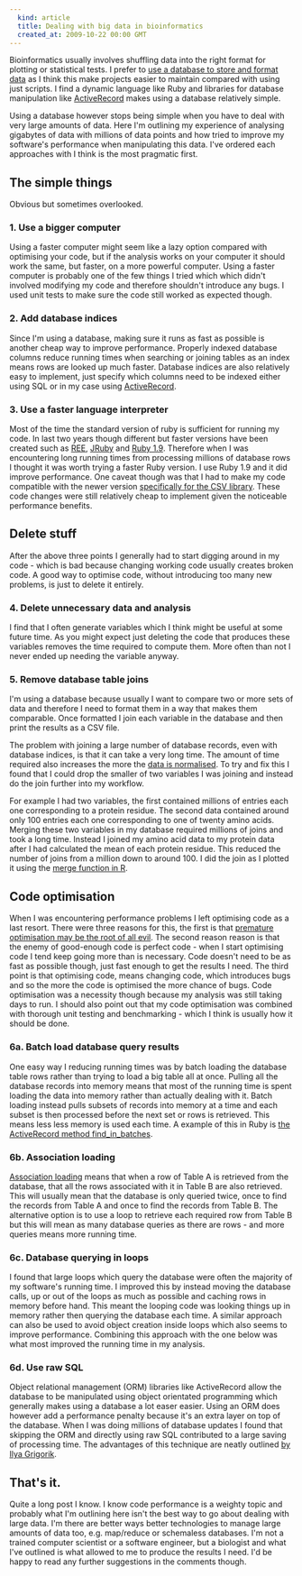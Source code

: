 ```yaml
---
  kind: article
  title: Dealing with big data in bioinformatics
  created_at: 2009-10-22 00:00 GMT
---
```

Bioinformatics usually involves shuffling data into the right format for plotting or statistical tests. I prefer to [use a database to store and format data][database] as I think this make projects easier to maintain compared with using just scripts. I find a dynamic language like Ruby and libraries for database manipulation like [ActiveRecord][ar] makes using a database relatively simple.

Using a database however stops being simple when you have to deal with very large amounts of data. Here I'm outlining my experience of analysing gigabytes of data with millions of data points and how tried to improve my software's performance when manipulating this data. I've ordered each approaches with I think is the most pragmatic first.

## The simple things

Obvious but sometimes overlooked.

### 1. Use a bigger computer

Using a faster computer might seem like a lazy option compared with optimising your code, but if the analysis works on your computer it should work the same, but faster, on a more powerful computer. Using a faster computer is probably one of the few things I tried which which didn't involved modifying my code and therefore shouldn't introduce any bugs. I used unit tests to make sure the code still worked as expected though.

### 2. Add database indices

Since I'm using a database, making sure it runs as fast as possible is another cheap way to improve performance. Properly indexed database columns reduce running times when searching or joining tables as an index means rows are looked up much faster. Database indices are also relatively easy to implement, just specify which columns need to be indexed either using SQL or in my case using [ActiveRecord][ar_index].

### 3. Use a faster language interpreter

Most of the time the standard version of ruby is sufficient for running my code. In last two years though different but faster versions have been created such as [REE][ree], [JRuby][jruby] and [Ruby 1.9][ruby19]. Therefore when I was encountering long running times from processing millions of database rows I thought it was worth trying a faster Ruby version. I use Ruby 1.9 and it did improve performance. One caveat though was that I had to make my code compatible with the newer version [specifically for the CSV library][csv]. These code changes were still relatively cheap to implement given the noticeable performance benefits.

## Delete stuff

After the above three points I generally had to start digging around in my code - which is bad because changing working code usually creates broken code. A good way to optimise code, without introducing too many new problems, is just to delete it entirely.

### 4. Delete unnecessary data and analysis

I find that I often generate variables which I think might be useful at some future time. As you might expect just deleting the code that produces these variables removes the time required to compute them. More often than not I never ended up needing the variable anyway.

### 5. Remove database table joins

I'm using a database because usually I want to compare two or more sets of data and therefore I need to format them in a way that makes them comparable. Once formatted I join each variable in the database and then print the results as a CSV file.

The problem with joining a large number of database records, even with database indices, is that it can take a very long time. The amount of time required also increases the more the [data is normalised][norm]. To try and fix this I found that I could drop the smaller of two variables I was joining and instead do the join further into my workflow.

For example I had two variables, the first contained millions of entries each one corresponding to a protein residue. The second data contained around only 100 entries each one corresponding to one of twenty amino acids. Merging these two variables in my database required millions of joins and took a long time. Instead I joined my amino acid data to my protein data after I had calculated the mean of each protein residue. This reduced the number of joins from a million down to around 100. I did the join as I plotted it using the [merge function in R][merge].

## Code optimisation

When I was encountering performance problems I left optimising code as a last resort. There were three reasons for this, the first is that [premature optimisation may be the root of all evil][premature]. The second reason reason is that the enemy of good-enough code is perfect code - when I start optimising code I tend keep going more than is necessary. Code doesn't need to be as fast as possible though, just fast enough to get the results I need. The third point is that optimising code, means changing code, which introduces bugs and so the more the code is optimised the more chance of bugs. Code optimisation was a necessity though because my analysis was still taking days to run. I should also point out that my code optimisation was combined with thorough unit testing and benchmarking - which I think is usually how it should be done.

### 6a. Batch load database query results

One easy way I reducing running times was by batch loading the database table rows rather than trying to load a big table all at once. Pulling all the database records into memory means that most of the running time is spent loading the data into memory rather than actually dealing with it. Batch loading instead pulls subsets of records into memory at a time and each subset is then processed before the next set or rows is retrieved. This means less less memory is used each time. A example of this in Ruby is [the ActiveRecord method find_in_batches][batches]. 

### 6b. Association loading

[Association loading][assoc] means that when a row of Table A is retrieved from the database, that all the rows associated with it in Table B are also retrieved. This will usually mean that the database is only queried twice, once to find the records from Table A and once to find the records from Table B. The alternative option is to use a loop to retrieve each required row from Table B but this will mean as many database queries as there are rows - and more queries means more running time.

### 6c. Database querying in loops

I found that large loops which query the database were often the majority of my software's running time. I improved this by instead moving the database calls, up or out of the loops as much as possible and caching rows in memory before hand. This meant the looping code was looking things up in memory rather then querying the database each time. A similar approach can also be used to avoid object creation inside loops which also seems to improve performance. Combining this approach with the one below was what most improved the running time in my analysis.

### 6d. Use raw SQL

Object relational management (ORM) libraries like ActiveRecord allow the database to be manipulated using object orientated programming which generally makes using a database a lot easer easier. Using an ORM does however add a performance penalty because it's an extra layer on top of the database. When I was doing millions of database updates I found that skipping the ORM and directly using raw SQL contributed to a large saving of processing time. The advantages of this technique are neatly outlined [by Ilya Grigorik][ilya].

## That's it.

Quite a long post I know. I know code performance is a weighty topic and probably what I'm outlining here isn't the best way to go about dealing with large data. I'm there are better ways better technologies to manage large amounts of data too, e.g. map/reduce or schemaless databases. I'm not a trained computer scientist or a software engineer, but a biologist and what I've outlined is what allowed to me to produce the results I need. I'd be happy to read any further suggestions in the comments though.

[ar]: http://ar.rubyonrails.org/
[database]: http://www.bioinformaticszen.com/software/using_a_database/
[ar_index]: http://api.rubyonrails.org/classes/ActiveRecord/ConnectionAdapters/SchemaStatements.html#M001911
[ree]: http://www.rubyenterpriseedition.com/
[jruby]: http://jruby.org/
[ruby19]: http://www.ruby-lang.org/en/news/2009/07/20/ruby-1-9-1-p243-released/
[csv]: http://blog.grayproductions.net/articles/getting_code_ready_for_ruby_19
[norm]: http://en.wikipedia.org/wiki/Database_normalization
[merge]: http://wiki.r-project.org/rwiki/doku.php?id=tips:data-frames:merge
[premature]: http://fetter.org/optimization.html
[batches]: http://ryandaigle.com/articles/2009/2/23/what-s-new-in-edge-rails-batched-find
[assoc]: http://guides.rubyonrails.org/active_record_querying.html#eager-loading-associations
[ilya]: http://www.igvita.com/2007/10/29/boosting-activerecord-performance/

